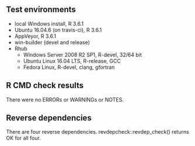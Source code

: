## Test environments

* local Windows install, R 3.6.1
* Ubuntu 16.04.6 (on travis-ci), R 3.6.1
* AppVeyor, R 3.6.1
* win-builder (devel and release)
* Rhub
    + Windows Server 2008 R2 SP1, R-devel, 32/64 bit
    + Ubuntu Linux 16.04 LTS, R-release, GCC
    + Fedora Linux, R-devel, clang, gfortran


## R CMD check results

There were no ERRORs or WARNINGs or NOTES.
   
## Reverse dependencies

There are four reverse dependencies. revdepcheck::revdep_check() returns OK for all four.


